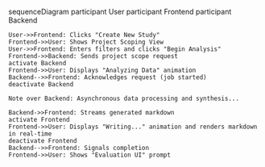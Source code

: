 sequenceDiagram
    participant User
    participant Frontend
    participant Backend

    User->>Frontend: Clicks "Create New Study"
    Frontend->>User: Shows Project Scoping View
    User->>Frontend: Enters filters and clicks "Begin Analysis"
    Frontend->>Backend: Sends project scope request
    activate Backend
    Frontend->>User: Displays "Analyzing Data" animation
    Backend-->>Frontend: Acknowledges request (job started)
    deactivate Backend
    
    Note over Backend: Asynchronous data processing and synthesis...
    
    Backend->>Frontend: Streams generated markdown
    activate Frontend
    Frontend->>User: Displays "Writing..." animation and renders markdown in real-time
    deactivate Frontend
    Backend-->>Frontend: Signals completion
    Frontend->>User: Shows "Evaluation UI" prompt